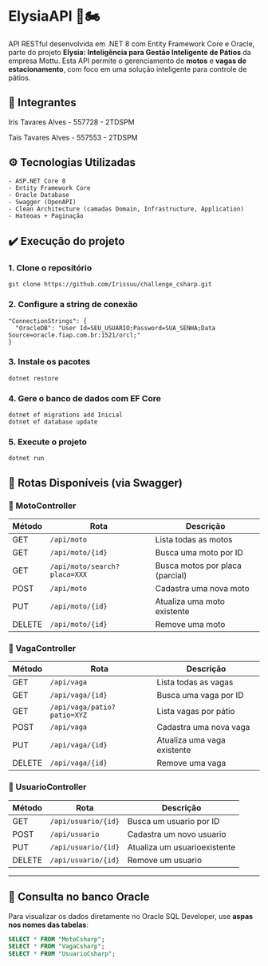 # ElysiaAPI 📱🏍️

API RESTful desenvolvida em .NET 8 com Entity Framework Core e Oracle, parte do projeto **Elysia: Inteligência para Gestão Inteligente de Pátios** da empresa Mottu. Esta API permite o gerenciamento de **motos** e **vagas de estacionamento**, com foco em uma solução inteligente para controle de pátios.

## 👥 Integrantes
Iris Tavares Alves - 557728 - 2TDSPM

Taís Tavares Alves - 557553 - 2TDSPM

## ⚙️ Tecnologias Utilizadas

```text
- ASP.NET Core 8
- Entity Framework Core
- Oracle Database
- Swagger (OpenAPI)
- Clean Architecture (camadas Domain, Infrastructure, Application)
- Hateoas + Paginação
```
## ✔️ Execução do projeto

### 1. Clone o repositório
```text
git clone https://github.com/Irissuu/challenge_csharp.git
```

### 2. Configure a string de conexão
```text
"ConnectionStrings": {
  "OracleDB": "User Id=SEU_USUARIO;Password=SUA_SENHA;Data Source=oracle.fiap.com.br:1521/orcl;"
}
```

### 3. Instale os pacotes
```text
dotnet restore
```

### 4. Gere o banco de dados com EF Core
```text
dotnet ef migrations add Inicial
dotnet ef database update
```

### 5. Execute o projeto
```text
dotnet run
```

## 🔁 Rotas Disponíveis (via Swagger)


### 🔹 MotoController

| Método | Rota                            | Descrição                          |
|--------|----------------------------------|-------------------------------------|
| GET    | `/api/moto`                     | Lista todas as motos                |
| GET    | `/api/moto/{id}`                | Busca uma moto por ID               |
| GET    | `/api/moto/search?placa=XXX`    | Busca motos por placa (parcial)     |
| POST   | `/api/moto`                     | Cadastra uma nova moto              |
| PUT    | `/api/moto/{id}`                | Atualiza uma moto existente         |
| DELETE | `/api/moto/{id}`                | Remove uma moto                     |

### 🔹 VagaController

| Método | Rota                                | Descrição                           |
|--------|-------------------------------------|--------------------------------------|
| GET    | `/api/vaga`                         | Lista todas as vagas                 |
| GET    | `/api/vaga/{id}`                    | Busca uma vaga por ID                |
| GET    | `/api/vaga/patio?patio=XYZ`         | Lista vagas por pátio                |
| POST   | `/api/vaga`                         | Cadastra uma nova vaga               |
| PUT    | `/api/vaga/{id}`                    | Atualiza uma vaga existente          |
| DELETE | `/api/vaga/{id}`                    | Remove uma vaga                      |

### 🔹 UsuarioController

| Método | Rota                                | Descrição                           |
|--------|-------------------------------------|--------------------------------------|
| GET    | `/api/usuario/{id}`                    | Busca um usuario por ID                |
| POST   | `/api/usuario`                         | Cadastra um novo usuario             |
| PUT    | `/api/usuario/{id}`                    | Atualiza um usuarioexistente          |
| DELETE | `/api/usuario/{id}`                    | Remove um usuario                    |

---

## 🧾 Consulta no banco Oracle

Para visualizar os dados diretamente no Oracle SQL Developer, use **aspas nos nomes das tabelas**:

```sql
SELECT * FROM "MotoCsharp";
SELECT * FROM "VagaCsharp";
SELECT * FROM "UsuarioCsharp";

